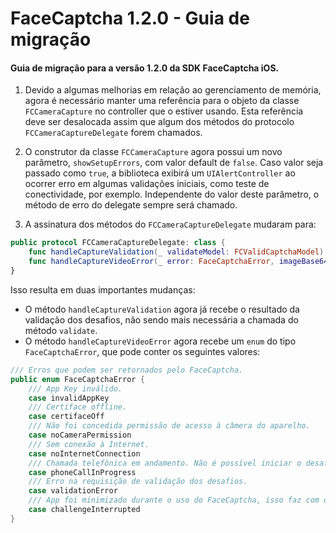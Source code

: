 # FaceCaptcha 1.2.0 - Guia de migração

#### Guia de migração para a versão 1.2.0 da SDK FaceCaptcha iOS.

1. Devido a algumas melhorias em relação ao gerenciamento de memória, agora é necessário manter uma referência para o objeto da classe `FCCameraCapture` no controller que o estiver usando.
Esta referência deve ser desalocada assim que algum dos métodos do protocolo `FCCameraCaptureDelegate` forem chamados.

2. O construtor da classe `FCCameraCapture` agora possui um novo parâmetro, `showSetupErrors`, com valor default de `false`. Caso valor seja passado como `true`, a biblioteca exibirá um `UIAlertController` ao ocorrer erro em algumas validações iniciais, como teste de conectividade, por exemplo.
Independente do valor deste parâmetro, o método de erro do delegate sempre será chamado.

3. A assinatura dos métodos do `FCCameraCaptureDelegate` mudaram para:
```swift
public protocol FCCameraCaptureDelegate: class {
    func handleCaptureValidation(_ validateModel: FCValidCaptchaModel)
    func handleCaptureVideoError(_ error: FaceCaptchaError, imageBase64: String?)
}
```
Isso resulta em duas importantes mudanças:

- O método `handleCaptureValidation` agora já recebe o resultado da validação dos desafios, não sendo mais necessária a chamada do método `validate`.
- O método `handleCaptureVideoError` agora recebe um `enum` do tipo `FaceCaptchaError`,  que pode conter os seguintes valores:
```swift
/// Erros que podem ser retornados pelo FaceCaptcha.
public enum FaceCaptchaError {
    /// App Key inválido.
    case invalidAppKey
    /// Certiface offline.
    case certifaceOff
    /// Não foi concedida permissão de acesso à câmera do aparelho.
    case noCameraPermission
    /// Sem conexão à Internet.
    case noInternetConnection
    /// Chamada telefônica em andamento. Não é possível iniciar o desafio durante uma chamada telefônica.
    case phoneCallInProgress
    /// Erro na requisição de validação dos desafios.
    case validationError
    /// App foi minimizado durante o uso do FaceCaptcha, isso faz com que o desafio seja encerrado.
    case challengeInterrupted
}
```
